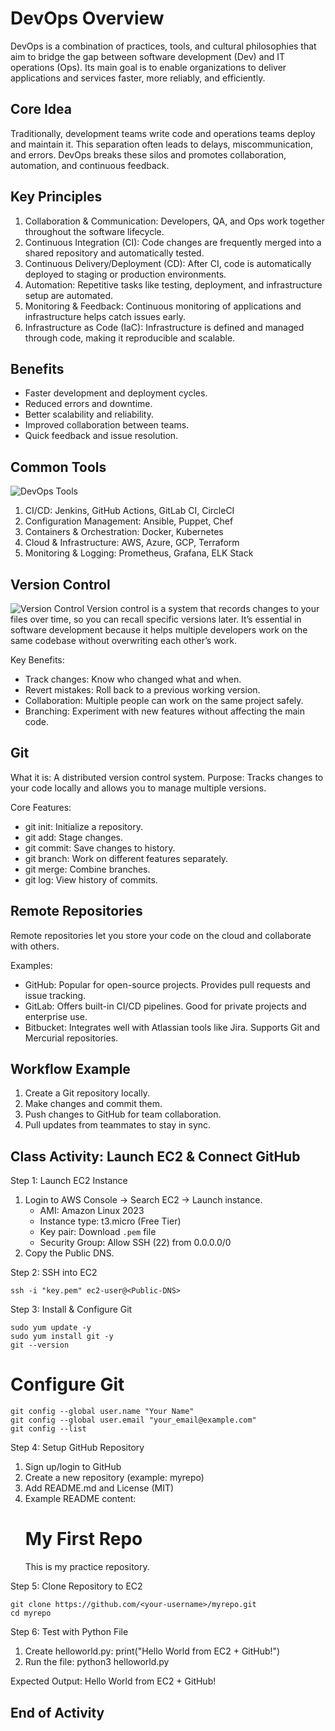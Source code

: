 DevOps Overview
===============

DevOps is a combination of practices, tools, and cultural philosophies that aim to bridge the gap between software development (Dev) and IT operations (Ops). Its main goal is to enable organizations to deliver applications and services faster, more reliably, and efficiently.

Core Idea
---------
Traditionally, development teams write code and operations teams deploy and maintain it.
This separation often leads to delays, miscommunication, and errors.
DevOps breaks these silos and promotes collaboration, automation, and continuous feedback.

Key Principles
--------------
1. Collaboration & Communication: Developers, QA, and Ops work together throughout the software lifecycle.
2. Continuous Integration (CI): Code changes are frequently merged into a shared repository and automatically tested.
3. Continuous Delivery/Deployment (CD): After CI, code is automatically deployed to staging or production environments.
4. Automation: Repetitive tasks like testing, deployment, and infrastructure setup are automated.
5. Monitoring & Feedback: Continuous monitoring of applications and infrastructure helps catch issues early.
6. Infrastructure as Code (IaC): Infrastructure is defined and managed through code, making it reproducible and scalable.

Benefits
--------
- Faster development and deployment cycles.
- Reduced errors and downtime.
- Better scalability and reliability.
- Improved collaboration between teams.
- Quick feedback and issue resolution.

Common Tools
------------
![DevOps Tools](DevOpsTools.png)
1. CI/CD: Jenkins, GitHub Actions, GitLab CI, CircleCI
2. Configuration Management: Ansible, Puppet, Chef
3. Containers & Orchestration: Docker, Kubernetes
4. Cloud & Infrastructure: AWS, Azure, GCP, Terraform
5. Monitoring & Logging: Prometheus, Grafana, ELK Stack

Version Control
---------------
![Version Control](versioncontrol.png)
Version control is a system that records changes to your files over time, so you can recall specific versions later. It’s essential in software development because it helps multiple developers work on the same codebase without overwriting each other’s work.

Key Benefits:
- Track changes: Know who changed what and when.
- Revert mistakes: Roll back to a previous working version.
- Collaboration: Multiple people can work on the same project safely.
- Branching: Experiment with new features without affecting the main code.

Git
---
What it is: A distributed version control system.
Purpose: Tracks changes to your code locally and allows you to manage multiple versions.

Core Features:
- git init: Initialize a repository.
- git add: Stage changes.
- git commit: Save changes to history.
- git branch: Work on different features separately.
- git merge: Combine branches.
- git log: View history of commits.

Remote Repositories
-------------------
Remote repositories let you store your code on the cloud and collaborate with others.

Examples:
- GitHub: Popular for open-source projects. Provides pull requests and issue tracking.
- GitLab: Offers built-in CI/CD pipelines. Good for private projects and enterprise use.
- Bitbucket: Integrates well with Atlassian tools like Jira. Supports Git and Mercurial repositories.

Workflow Example
----------------
1. Create a Git repository locally.
2. Make changes and commit them.
3. Push changes to GitHub for team collaboration.
4. Pull updates from teammates to stay in sync.

Class Activity: Launch EC2 & Connect GitHub
------------------------------------------

Step 1: Launch EC2 Instance
1. Login to AWS Console → Search EC2 → Launch instance.
   - AMI: Amazon Linux 2023
   - Instance type: t3.micro (Free Tier)
   - Key pair: Download `.pem` file
   - Security Group: Allow SSH (22) from 0.0.0.0/0
2. Copy the Public DNS.

Step 2: SSH into EC2
```
ssh -i "key.pem" ec2-user@<Public-DNS>
```

Step 3: Install & Configure Git
```
sudo yum update -y
sudo yum install git -y
git --version
```

# Configure Git
```
git config --global user.name "Your Name"
git config --global user.email "your_email@example.com"
git config --list
```

Step 4: Setup GitHub Repository
1. Sign up/login to GitHub
2. Create a new repository (example: myrepo)
3. Add README.md and License (MIT)
4. Example README content:
   # My First Repo
   This is my practice repository.

Step 5: Clone Repository to EC2
```
git clone https://github.com/<your-username>/myrepo.git
cd myrepo
```

Step 6: Test with Python File
1. Create helloworld.py:
   print("Hello World from EC2 + GitHub!")
2. Run the file:
   python3 helloworld.py

Expected Output:
Hello World from EC2 + GitHub!

End of Activity
---------------